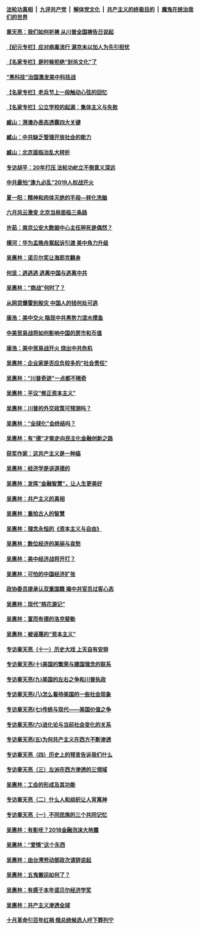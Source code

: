 

####  [法轮功真相](../../../../basic/blob/master/README.md?t=06252131) &nbsp;|&nbsp; [九评共产党](../../../../9ping.md/blob/master/README.md?t=06252131) &nbsp;|&nbsp; [解体党文化](../../../../jtdwh.md/blob/master/README.md?t=06252131)  &nbsp;|&nbsp; [共产主义的终极目的](../../../../gczydzjmd.md/blob/master/README.md?t=06252131) &nbsp;|&nbsp; [魔鬼在统治我们的世界](../../../../mgztzwmdsj.md/blob/master/README.md?t=06252131) 

#### [章天亮：我们如何祈祷 从川普全国祷告日说起](../pages/nsc423/n11944627.md?t=06252131) 

#### [【纪元专栏】应对病毒流行 渥京未以加人为先引担忧](../pages/nsc423/n11875714.md?t=06252131) 

#### [【名家专栏】是时候拒绝“封杀文化”了](../pages/nsc423/n11814093.md?t=06252131) 

#### [“黑科技”治国激发美中科技战](../pages/nsc423/n11638056.md?t=06252131) 

#### [【名家专栏】老兵节上一段触动心弦的回忆](../pages/nsc423/n11646016.md?t=06252131) 

#### [【名家专栏】公立学校的起源：集体主义与失败](../pages/nsc423/n11601833.md?t=06252131) 

#### [臧山：港澳办表态透露四大关键](../pages/nsc423/n11421628.md?t=06252131) 

#### [臧山：中共缺乏管理开放社会的能力](../pages/nsc423/n11407457.md?t=06252131) 

#### [臧山：北京面临治乱大转折](../pages/nsc423/n11406895.md?t=06252131) 

#### [专访胡平：20年打压 法轮功屹立不倒意义深远](../pages/nsc423/n11398800.md?t=06252131) 

#### [中共最怕“逢九必乱”2019人权战开火](../pages/nsc423/n11385248.md?t=06252131) 

#### [夏一阳：精神和肉体灭绝的手段—转化洗脑](../pages/nsc423/n11368250.md?t=06252131) 

#### [六月风云激变 北京当局面临三条路](../pages/nsc423/n11313668.md?t=06252131) 

#### [许茹：南京公安大数据中心主任猝死是偶然？](../pages/nsc423/n11064744.md?t=06252131) 

#### [横河：华为孟晚舟案起诉引渡 美中角力升级](../pages/nsc423/n11027230.md?t=06252131) 

#### [吴惠林：诺贝尔奖让海耶克翻身](../pages/nsc423/n10890049.md?t=06252131) 

#### [何坚：逃逃逃 逃离中国与逃离中共](../pages/nsc423/n10592891.md?t=06252131) 

#### [吴惠林：“商战”何时了？](../pages/nsc423/n10573558.md?t=06252131) 

#### [从网贷爆雷到股灾 中国人的钱何处可逃](../pages/nsc423/n10572800.md?t=06252131) 

#### [唐浩：美中交火 隐现中共黑势力混水摸鱼](../pages/nsc423/n10544040.md?t=06252131) 

#### [中美贸易战将如何影响中国的房市和币值](../pages/nsc423/n10543697.md?t=06252131) 

#### [唐浩：美中贸易战开火 烧出中共危机](../pages/nsc423/n10540126.md?t=06252131) 

#### [吴惠林：企业家是否应负较多的“社会责任”](../pages/nsc423/n10535022.md?t=06252131) 

#### [吴惠林：“川普奇迹”一点都不稀奇](../pages/nsc423/n10512808.md?t=06252131) 

#### [吴惠林：平议“修正资本主义”](../pages/nsc423/n10495724.md?t=06252131) 

#### [吴惠林：川普的外交政策可预测吗？](../pages/nsc423/n10462387.md?t=06252131) 

#### [吴惠林：“全球化”会终结吗？](../pages/nsc423/n10452838.md?t=06252131) 

#### [吴惠林：有“德”才能走向民主化金融创新之路](../pages/nsc423/n10432292.md?t=06252131) 

#### [获奖作家：这共产主义是一种癌](../pages/nsc423/n10431541.md?t=06252131) 

#### [吴惠林：经济学是讲道德的](../pages/nsc423/n10398014.md?t=06252131) 

#### [吴惠林：发挥“金融智慧”，让人生更美好](../pages/nsc423/n10375019.md?t=06252131) 

#### [吴惠林：共产主义的真相](../pages/nsc423/n10351394.md?t=06252131) 

#### [吴惠林：重拾古人的智慧](../pages/nsc423/n10337691.md?t=06252131) 

#### [吴惠林：理念永恒的《资本主义与自由》](../pages/nsc423/n10316274.md?t=06252131) 

#### [吴惠林：数位经济的美丽与哀愁](../pages/nsc423/n10292946.md?t=06252131) 

#### [吴惠林：美中经济战将开打？](../pages/nsc423/n10258825.md?t=06252131) 

#### [吴惠林：可怕的中国经济扩张](../pages/nsc423/n10219147.md?t=06252131) 

#### [政协委员提承认双重国籍 揭中共官员过客心态](../pages/nsc423/n10208809.md?t=06252131) 

#### [吴惠林：现代“桃花源记”](../pages/nsc423/n10185234.md?t=06252131) 

#### [吴惠林：富而有德的洛克斐勒](../pages/nsc423/n10142264.md?t=06252131) 

#### [吴惠林：被诬蔑的“资本主义”](../pages/nsc423/n10124816.md?t=06252131) 

#### [专访章天亮（十一）历史大戏 上天自有安排](../pages/nsc423/n10094905.md?t=06252131) 

#### [专访章天亮(十)美国的繁荣与建国理念的联系](../pages/nsc423/n10094899.md?t=06252131) 

#### [专访章天亮(九)美国的左右之争和川普执政](../pages/nsc423/n10094889.md?t=06252131) 

#### [专访章天亮(八)怎么看待美国的一些社会现象](../pages/nsc423/n10094857.md?t=06252131) 

#### [专访章天亮(七)传统与现代——美国价值之争](../pages/nsc423/n10093140.md?t=06252131) 

#### [专访章天亮(六)进化论与当前社会变化的关系](../pages/nsc423/n10092036.md?t=06252131) 

#### [专访章天亮(五)为何共产主义在西方不断渗透](../pages/nsc423/n10083620.md?t=06252131) 

#### [专访章天亮（四）历史上的预言告诉我们什么](../pages/nsc423/n10083606.md?t=06252131) 

#### [专访章天亮（三）左派在西方渗透的三领域](../pages/nsc423/n10081115.md?t=06252131) 

#### [吴惠林：工会的形成及其功能](../pages/nsc423/n10080633.md?t=06252131) 

#### [专访章天亮（二）什么人和组织让人背离神](../pages/nsc423/n10076637.md?t=06252131) 

#### [专访章天亮（一）不同民族的三个共同记忆](../pages/nsc423/n10074188.md?t=06252131) 

#### [吴惠林：有影呒？2018金融泡沫大地震](../pages/nsc423/n10040534.md?t=06252131) 

#### [吴惠林：“爱情”这个东西](../pages/nsc423/n10019423.md?t=06252131) 

#### [吴惠林：由台湾劳动部政次请辞说起](../pages/nsc423/n9979679.md?t=06252131) 

#### [吴惠林：五鬼搬运如何了？](../pages/nsc423/n9925338.md?t=06252131) 

#### [吴惠林：有感于本年诺贝尔经济学奖](../pages/nsc423/n9871883.md?t=06252131) 

#### [吴惠林：共产主义渗透全球](../pages/nsc423/n9812748.md?t=06252131) 

#### [十月革命引百年红祸 俄总统候选人吁下葬列宁](../pages/nsc423/n9810182.md?t=06252131) 

